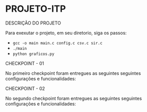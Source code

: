 # PROJETO-ITP

DESCRIÇÃO DO PROJETO

Para exexutar o projeto, em seu diretorio, siga os passos:
- `gcc -o main main.c config.c csv.c sir.c`
- `./main`
- `python graficos.py`

CHECKPOINT - 01

No primeiro checkpoint foram entregues as seguintes seguintes configurações e funcionalidades:


CHECKPOINT - 02

No segundo checkpoint foram entregues as seguintes seguintes configurações e funcionalidades:

